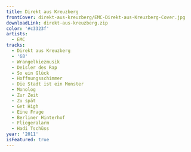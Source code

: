 ```yaml
---
title: Direkt aus Kreuzberg
frontCover: direkt-aus-kreuzberg/EMC-Direkt-aus-Kreuzberg-Cover.jpg
downloadLink: direkt-aus-kreuzberg.zip
color: '#c3323f'
artists:
  - EMC
tracks:
  - Direkt aus Kreuzberg
  - '68'
  - Wrangelkiezmusik
  - Deisler des Rap
  - So ein Glück
  - Hoffnungsschimmer
  - Die Stadt ist ein Monster
  - Monolog
  - Zur Zeit
  - Zu spät
  - Get High
  - Eine Frage
  - Berliner Hinterhof
  - Fliegeralarm
  - Hadi Tschüss
year: '2011'
isFeatured: true
---
```

